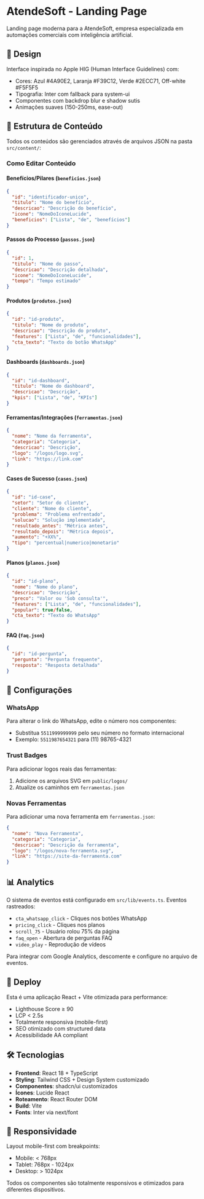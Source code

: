 # AtendeSoft - Landing Page

Landing page moderna para a AtendeSoft, empresa especializada em automações comerciais com inteligência artificial.

## 🎨 Design

Interface inspirada no Apple HIG (Human Interface Guidelines) com:
- Cores: Azul #4A90E2, Laranja #F39C12, Verde #2ECC71, Off-white #F5F5F5
- Tipografia: Inter com fallback para system-ui
- Componentes com backdrop blur e shadow sutis
- Animações suaves (150-250ms, ease-out)

## 📁 Estrutura de Conteúdo

Todos os conteúdos são gerenciados através de arquivos JSON na pasta `src/content/`:

### Como Editar Conteúdo

#### Benefícios/Pilares (`beneficios.json`)
```json
{
  "id": "identificador-unico",
  "titulo": "Nome do benefício",
  "descricao": "Descrição do benefício",
  "icone": "NomeDoIconeLucide",
  "beneficios": ["Lista", "de", "benefícios"]
}
```

#### Passos do Processo (`passos.json`)
```json
{
  "id": 1,
  "titulo": "Nome do passo",
  "descricao": "Descrição detalhada",
  "icone": "NomeDoIconeLucide",
  "tempo": "Tempo estimado"
}
```

#### Produtos (`produtos.json`)
```json
{
  "id": "id-produto",
  "titulo": "Nome do produto",
  "descricao": "Descrição do produto",
  "features": ["Lista", "de", "funcionalidades"],
  "cta_texto": "Texto do botão WhatsApp"
}
```

#### Dashboards (`dashboards.json`)
```json
{
  "id": "id-dashboard",
  "titulo": "Nome do dashboard",
  "descricao": "Descrição",
  "kpis": ["Lista", "de", "KPIs"]
}
```

#### Ferramentas/Integrações (`ferramentas.json`)
```json
{
  "nome": "Nome da ferramenta",
  "categoria": "Categoria",
  "descricao": "Descrição",
  "logo": "/logos/logo.svg",
  "link": "https://link.com"
}
```

#### Cases de Sucesso (`cases.json`)
```json
{
  "id": "id-case",
  "setor": "Setor do cliente",
  "cliente": "Nome do cliente",
  "problema": "Problema enfrentado",
  "solucao": "Solução implementada",
  "resultado_antes": "Métrica antes",
  "resultado_depois": "Métrica depois",
  "aumento": "+XX%",
  "tipo": "percentual|numerico|monetario"
}
```

#### Planos (`planos.json`)
```json
{
  "id": "id-plano",
  "nome": "Nome do plano",
  "descricao": "Descrição",
  "preco": "Valor ou 'Sob consulta'",
  "features": ["Lista", "de", "funcionalidades"],
  "popular": true/false,
  "cta_texto": "Texto do WhatsApp"
}
```

#### FAQ (`faq.json`)
```json
{
  "id": "id-pergunta",
  "pergunta": "Pergunta frequente",
  "resposta": "Resposta detalhada"
}
```

## 🔗 Configurações

### WhatsApp
Para alterar o link do WhatsApp, edite o número nos componentes:
- Substitua `5511999999999` pelo seu número no formato internacional
- Exemplo: `5511987654321` para (11) 98765-4321

### Trust Badges
Para adicionar logos reais das ferramentas:
1. Adicione os arquivos SVG em `public/logos/`
2. Atualize os caminhos em `ferramentas.json`

### Novas Ferramentas
Para adicionar uma nova ferramenta em `ferramentas.json`:
```json
{
  "nome": "Nova Ferramenta",
  "categoria": "Categoria",
  "descricao": "Descrição da ferramenta",
  "logo": "/logos/nova-ferramenta.svg",
  "link": "https://site-da-ferramenta.com"
}
```

## 📊 Analytics

O sistema de eventos está configurado em `src/lib/events.ts`. Eventos rastreados:
- `cta_whatsapp_click` - Cliques nos botões WhatsApp
- `pricing_click` - Cliques nos planos
- `scroll_75` - Usuário rolou 75% da página
- `faq_open` - Abertura de perguntas FAQ
- `video_play` - Reprodução de vídeos

Para integrar com Google Analytics, descomente e configure no arquivo de eventos.

## 🚀 Deploy

Esta é uma aplicação React + Vite otimizada para performance:
- Lighthouse Score ≥ 90
- LCP < 2.5s
- Totalmente responsiva (mobile-first)
- SEO otimizado com structured data
- Acessibilidade AA compliant

## 🛠 Tecnologias

- **Frontend**: React 18 + TypeScript
- **Styling**: Tailwind CSS + Design System customizado
- **Componentes**: shadcn/ui customizados
- **Ícones**: Lucide React
- **Roteamento**: React Router DOM
- **Build**: Vite
- **Fonts**: Inter via next/font

## 📱 Responsividade

Layout mobile-first com breakpoints:
- Mobile: < 768px
- Tablet: 768px - 1024px  
- Desktop: > 1024px

Todos os componentes são totalmente responsivos e otimizados para diferentes dispositivos.